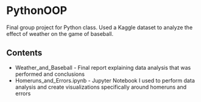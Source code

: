 # PythonOOP
Final group project for Python class. Used a Kaggle dataset to analyze the effect of weather on the game of baseball.

## Contents
- Weather_and_Baseball - Final report explaining data analysis that was performed and conclusions
- Homeruns_and_Errors.ipynb - Jupyter Notebook I used to perform data analysis and create visualizations specifically around homeruns and errors
